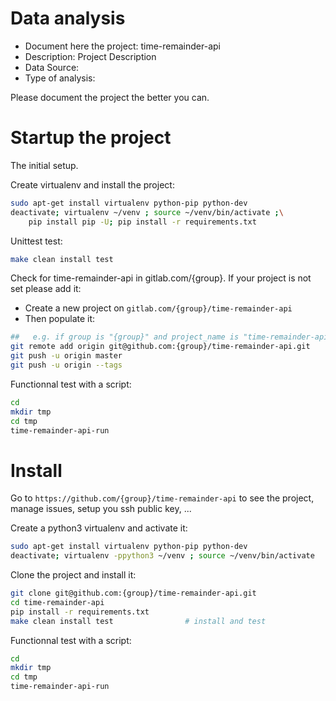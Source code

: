 # Data analysis
- Document here the project: time-remainder-api
- Description: Project Description
- Data Source:
- Type of analysis:

Please document the project the better you can.

# Startup the project

The initial setup.

Create virtualenv and install the project:
```bash
sudo apt-get install virtualenv python-pip python-dev
deactivate; virtualenv ~/venv ; source ~/venv/bin/activate ;\
    pip install pip -U; pip install -r requirements.txt
```

Unittest test:
```bash
make clean install test
```

Check for time-remainder-api in gitlab.com/{group}.
If your project is not set please add it:

- Create a new project on `gitlab.com/{group}/time-remainder-api`
- Then populate it:

```bash
##   e.g. if group is "{group}" and project_name is "time-remainder-api"
git remote add origin git@github.com:{group}/time-remainder-api.git
git push -u origin master
git push -u origin --tags
```

Functionnal test with a script:

```bash
cd
mkdir tmp
cd tmp
time-remainder-api-run
```

# Install

Go to `https://github.com/{group}/time-remainder-api` to see the project, manage issues,
setup you ssh public key, ...

Create a python3 virtualenv and activate it:

```bash
sudo apt-get install virtualenv python-pip python-dev
deactivate; virtualenv -ppython3 ~/venv ; source ~/venv/bin/activate
```

Clone the project and install it:

```bash
git clone git@github.com:{group}/time-remainder-api.git
cd time-remainder-api
pip install -r requirements.txt
make clean install test                # install and test
```
Functionnal test with a script:

```bash
cd
mkdir tmp
cd tmp
time-remainder-api-run
```
